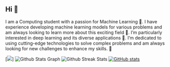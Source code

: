 ## Hi 👋

I am a Computing student with a passion for Machine Learning 🤖. I have experience developing machine learning models for various problems and am always looking to learn more about this exciting field 🚀. I’m particularly interested in deep learning and its diverse applications 🌱. I’m dedicated to using cutting-edge technologies to solve complex problems and am always looking for new challenges to enhance my skills. 🔭

[![](https://img.shields.io/badge/languages?style=for-the-badge&logo=python&logoColor=F7DF1E)]
![Github Stats Graph](https://github-profile-summary-cards.vercel.app/api/cards/profile-details?username=buisonanh&theme=react&hide_border=true)
![Github Streak Stats](https://github-readme-streak-stats.herokuapp.com/?user=buisonanh&theme=react&hide_border=true) [![GitHub stats](https://github-readme-stats.vercel.app/api?username=buisonanh&theme=react&hide_border=true)](https://github.com/anuraghazra/readme-components)


<!--
**buisonanh/buisonanh** is a ✨ _special_ ✨ repository because its `README.md` (this file) appears on your GitHub profile.

Here are some ideas to get you started:

- 🔭 I’m currently working on ...
- 🌱 I’m currently learning ...
- 👯 I’m looking to collaborate on ...
- 🤔 I’m looking for help with ...
- 💬 Ask me about ...
- 📫 How to reach me: ...
- 😄 Pronouns: ...
- ⚡ Fun fact: ...
-->
